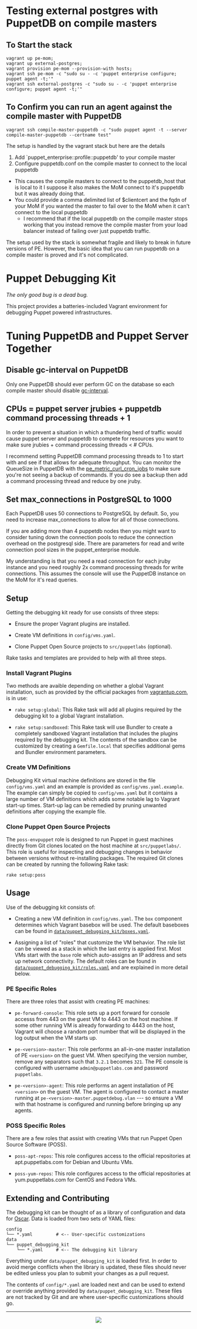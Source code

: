 # Testing external postgres with PuppetDB on compile masters

## To Start the stack




```
vagrant up pe-mom;
vagrant up external-postgres;
vagrant provision pe-mom --provision-with hosts;
vagrant ssh pe-mom -c "sudo su - -c 'puppet enterprise configure; puppet agent -t;'"
vagrant ssh external-postgres -c "sudo su - -c 'puppet enterprise configure; puppet agent -t;'"
```

## To Confirm you can run an agent against the compile master with PuppetDB

```
vagrant ssh compile-master-puppetdb -c "sudo puppet agent -t --server compile-master-puppetdb --certname test"

```

The setup is handled by the vagrant stack but here are the details

1.  Add `puppet_enterprise::profile::puppetdb' to your compile master
2.  Configure puppetdb.conf on the compile master to connect to the local puppetdb
  - This causes the compile masters to connect to the puppetdb_host that is local to it I suppose it also makes the MoM connect to it's puppetdb but it was already doing that.  
  - You could provide a comma delimited list of $clientcert and the fqdn of your MoM if you wanted the master to fail over to the MoM when it can't connect to the local puppetdb
    - I recommend that if the local puppetdb on the compile master stops working that you instead remove the compile master from your load balancer instead of failing over just puppetdb traffic.  

The setup used by the stack is somewhat fragile and likely to break in future versions of PE.  However, the basic idea that you can run puppetdb on a compile master is proved and it's not complicated.


# Puppet Debugging Kit
_The only good bug is a dead bug._

This project provides a batteries-included Vagrant environment for debugging Puppet powered infrastructures.

# Tuning PuppetDB and Puppet Server Together

## Disable gc-interval on PuppetDB

Only one PuppetDB should ever perform GC on the database so each compile master should disable [gc-interval](https://docs.puppet.com/puppetdb/latest/configure.html#gc-interval).

## CPUs = puppet server jrubies + puppetdb command processing threads + 1

In order to prevent a situation in which a thundering herd of traffic would cause puppet server and puppetdb to compete for resources you want to make sure jrubies + command processing threads < # CPUs.

I recommend setting PuppetDB command processing threads to 1 to start with and see if that allows for adequate throughput.  You can monitor the QueueSize in PuppetDB with the [pe_metric_curl_cron_jobs](https://github.com/npwalker/pe_metric_curl_cron_jobs) to make sure you're not seeing a backup of commands.  If you do see a backup then add a command processing thread and reduce by one jruby.

## Set max_connections in PostgreSQL to 1000

Each PuppetDB uses 50 connections to PostgreSQL by default.  So, you need to increase max_connections to allow for all of those connections.

If you are adding more than 4 puppetdb nodes then you might want to consider tuning down the connection pools to reduce the connection overhead on the postgresql side.  There are parameters for read and write connection pool sizes in the puppet_enterprise module.

My understanding is that you need a read connection for each jruby instance and you need roughly 2x command processing threads for write connections.  This assumes the console will use the PuppetDB instance on the MoM for it's read queries.

## Setup

Getting the debugging kit ready for use consists of three steps:

  - Ensure the proper Vagrant plugins are installed.

  - Create VM definitions in `config/vms.yaml`.

  - Clone Puppet Open Source projects to `src/puppetlabs` (optional).

Rake tasks and templates are provided to help with all three steps.

### Install Vagrant Plugins

Two methods are avaible depending on whether a global Vagrant installation, such as provided by the official packages from [vagrantup.com](http://vagrantup.com), is in use:

  - `rake setup:global`:
    This Rake task will add all plugins required by the debugging kit to a global Vagrant installation.

  - `rake setup:sandboxed`:
    This Rake task will use Bundler to create a completely sandboxed Vagrant installation that includes the plugins required by the debugging kit.
    The contents of the sandbox can be customized by creating a `Gemfile.local` that specifies additional gems and Bundler environment parameters.

### Create VM Definitions

Debugging Kit virtual machine definitions are stored in the file `config/vms.yaml` and an example is provided as `config/vms.yaml.example`.
The example can simply be copied to `config/vms.yaml` but it contains a large number of VM definitions which adds some notable lag to Vagrant start-up times.
Start-up lag can be remedied by pruning unwanted definitions after copying the example file.

### Clone Puppet Open Source Projects

The `poss-envpuppet` role is designed to run Puppet in guest machines directly from Git clones located on the host machine at `src/puppetlabs/`.
This role is useful for inspecting and debugging changes in behavior between versions without re-installing packages.
The required Git clones can be created by running the following Rake task:

    rake setup:poss


## Usage

Use of the debugging kit consists of:

  - Creating a new VM definition in `config/vms.yaml`.
    The `box` component determines which Vagrant basebox will be used.
    The default baseboxes can be found in [`data/puppet_debugging_kit/boxes.yaml`](https://github.com/puppetlabs/puppet-debugging-kit/blob/internal/data/puppet_debugging_kit/boxes.yaml).

  - Assigning a list of "roles" that customize the VM behavior.
    The role list can be viewed as a stack in which the last entry is applied first.
    Most VMs start with the `base` role which auto-assigns an IP address and sets up network connectivity.
    The default roles can be found in [`data/puppet_debugging_kit/roles.yaml`](https://github.com/puppetlabs/puppet-debugging-kit/blob/internal/data/puppet_debugging_kit/roles.yaml) and are explained in more detail below.


### PE Specific Roles

There are three roles that assist with creating PE machines:

  - `pe-forward-console`:
    This role sets up a port forward for console accesss from 443 on the guest VM to 4443 on the host machine.
    If some other running VM is already forwarding to 4443 on the host, Vagrant will choose a random port number that will be displayed in the log output when the VM starts up.

  - `pe-<version>-master`:
    This role performs an all-in-one master installation of PE `<version>` on the guest VM.
    When specifying the version number, remove any separators such that `3.2.1` becomes `321`.
    The PE console is configured with username `admin@puppetlabs.com` and password `puppetlabs`.

  - `pe-<version>-agent`:
    This role performs an agent installation of PE `<version>` on the guest VM.
    The agent is configured to contact a master running at `pe-<version>-master.puppetdebug.vlan` --- so ensure a VM with that hostname is configured and running before bringing up any agents.


### POSS Specific Roles

There are a few roles that assist with creating VMs that run Puppet Open Source Software (POSS).

  - `poss-apt-repos`:
    This role configures access to the official repositories at apt.puppetlabs.com for Debian and Ubuntu VMs.

  - `poss-yum-repos`:
    This role configures access to the official repositories at yum.puppetlabs.com for CentOS and Fedora VMs.


## Extending and Contributing

The debugging kit can be thought of as a library of configuration and data for [Oscar](https://github.com/adrienthebo/oscar).
Data is loaded from two sets of YAML files:

```
config
└── *.yaml         # <-- User-specific customizations
data
└── puppet_debugging_kit
    └── *.yaml     # <-- The debugging kit library
```

Everything under `data/puppet_debugging_kit` is loaded first.
In order to avoid merge conflicts when the library is updated, these files should never be edited unless you plan to submit your changes as a pull request.

The contents of `config/*.yaml` are loaded next and can be used to extend or override anything provided by `data/puppet_debugging_kit`.
These files are not tracked by Git and are where user-specific customizations should go.

---
<p align="center">
  <img src="http://i.imgur.com/TFTT0Jh.png" />
</p>
